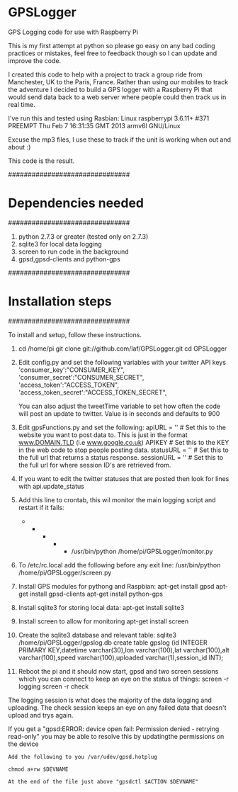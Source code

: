 GPSLogger
=========

GPS Logging code for use with Raspberry Pi

This is my first attempt at python so please go easy on any bad coding practices or mistakes, feel free to feedback though so I can update and improve the code.

I created this code to help with a project to track a group ride from Manchester, UK to the Paris, France.
Rather than using our mobiles to track the adventure I decided to build a GPS logger with a Raspberry Pi that would send data back to a web server where people could then track us in real time.

I've run this and tested using Rasbian:
Linux raspberrypi 3.6.11+ #371 PREEMPT Thu Feb 7 16:31:35 GMT 2013 armv6l GNU/Linux

Excuse the mp3 files, I use these to track if the unit is working when out and about :)

This code is the result.

###############################
# Dependencies needed         #
###############################

1. python 2.7.3 or greater (tested only on 2.7.3)
2. sqlite3 for local data logging
3. screen to run code in the background
4. gpsd,gpsd-clients and python-gps

###############################
# Installation steps          #
###############################

To install and setup, follow these instructions.

1.  cd /home/pi
    git clone git://github.com/laf/GPSLogger.git
    cd GPSLogger

2. Edit config.py and set the following variables with your twitter API keys
    'consumer_key':"CONSUMER_KEY",
    'consumer_secret':"CONSUMER_SECRET",
    'access_token':"ACCESS_TOKEN",
    'access_token_secret':"ACCESS_TOKEN_SECRET",

    You can also adjust the tweetTime variable to set how often the code will post an update to twitter. Value is in seconds and defaults to 900
    
3. Edit gpsFunctions.py and set the following:
    apiURL = '' # Set this to the website you want to post data to. This is just in the format  www.DOMAIN.TLD (i.e www.google.co.uk)
    APIKEY # Set this to the KEY in the web code to stop people posting data.
    statusURL = '' # Set this to the full url that returns a status response.
    sessionURL = '' # Set this to the full url for where session ID's are retrieved from.
    

4. If you want to edit the twitter statuses that are posted then look for lines with api.update_status

5. Add this line to crontab, this wil monitor the main logging script and restart if it fails:
    * * * * * /usr/bin/python /home/pi/GPSLogger/monitor.py

6. To /etc/rc.local add the following before any exit line:
    /usr/bin/python /home/pi/GPSLogger/screen.py

7. Install GPS modules for pythong and Raspbian:
    apt-get install gpsd
    apt-get install gpsd-clients
    apt-get install python-gps

8. Install sqlite3 for storing local data:
    apt-get install sqlite3

9. Install screen to allow for monitoring
	apt-get install screen

10. Create the sqlite3 database and relevant table:
    sqlite3 /home/pi/GPSLogger/gpslog.db
    create table gpslog (id INTEGER PRIMARY KEY,datetime varchar(30),lon varchar(100),lat varchar(100),alt varchar(100),speed varchar(100),uploaded varchar(1),session_id INT);

11. Reboot the pi and it should now start, gpsd and two screen sessions which you can connect to keep an eye on the status of things:
    screen -r logging
    screen -r check

The logging session is what does the majority of the data logging and uploading. The check session keeps an eye on any failed data that doesn't upload and trys again.

If you get a "gpsd:ERROR: device open fail: Permission denied - retrying read-only" you may be able to resolve this by updatingthe permissions on the device

	Add the following to you /var/udev/gpsd.hotplug
	
	chmod a+rw $DEVNAME
	
	At the end of the file just above "gpsdctl $ACTION $DEVNAME"
